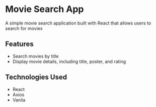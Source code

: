 # Movie Search App

A simple movie search application built with React that allows users to search for movies

## Features

-  Search movies by title
-  Display movie details, including title, poster, and rating

## Technologies Used

-  React
-  Axios
-  Vanila
